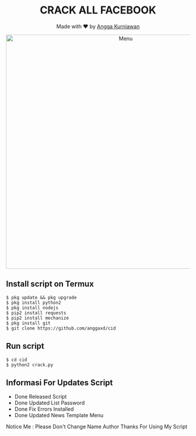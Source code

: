 <h1 align="center">
  CRACK ALL FACEBOOK
</h1>
</div>
<p align="center">
  Made with ❤️ by <a href="https://github.com/anggaxd">Angga Kurniawan</a>
</p>
<p align="center">
 <img src="https://github.com/anggaxd/cid/blob/master/20200810_142532.png" width="640" title="Menu" alt="Menu">
</p>

## Install script on Termux
```
$ pkg update && pkg upgrade
$ pkg install python2
$ pkg install nodejs
$ pip2 install requests
$ pip2 install mechanize
$ pkg install git
$ git clone https://github.com/anggaxd/cid
```

## Run script
```
$ cd cid
$ python2 crack.py
```
## Informasi For Updates Script
* Done Released Script
* Done Updated List Password
* Done Fix Errors Installed
* Done Updated News Template Menu

Notice Me : Please Don't Change Name Author
Thanks For Using My Script
